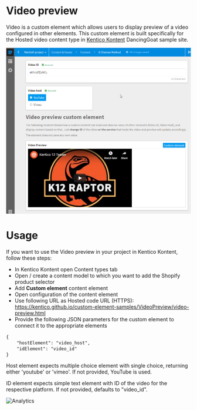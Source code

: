 # Video preview
Video is a custom element which allows users to display preview of a video configured in other elements.
This custom element is built specifically for the Hosted video content type in [Kentico Kontent](https://www.kenticocloud.com) DancingGoat sample site.

![Video preview](VideoPreview.png)

# Usage

If you want to use the Video preview in your project in Kentico Kontent, follow these steps:

* In Kentico Kontent open Content types tab
* Open / create a content model to which you want to add the Shopify product selector
* Add **Custom element** content element
* Open configuration of the content element
* Use following URL as Hosted code URL (HTTPS): https://kentico.github.io/custom-element-samples/VideoPreview/video-preview.html
* Provide the following JSON parameters for the custom element to connect it to the appropriate elements

```
{
    "hostElement": "video_host",
    "idElement": "video_id"
}
```

Host element expects multiple choice element with single choice, returning either 'youtube' or 'vimeo'. If not provided, YouTube is used.

ID element expects simple text element with ID of the video for the respective platform. If not provided, defaults to "video_id".

![Analytics](https://kentico-ga-beacon.azurewebsites.net/api/UA-69014260-4/Kentico/custom-element-samples/Shopify?pixel)
